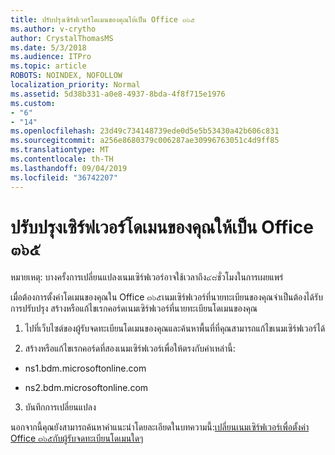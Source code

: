 ```yaml
---
title: ปรับปรุงเซิร์ฟเวอร์โดเมนของคุณให้เป็น Office ๓๖๕
ms.author: v-crytho
author: CrystalThomasMS
ms.date: 5/3/2018
ms.audience: ITPro
ms.topic: article
ROBOTS: NOINDEX, NOFOLLOW
localization_priority: Normal
ms.assetid: 5d38b331-a0e8-4937-8bda-4f8f715e1976
ms.custom:
- "6"
- "14"
ms.openlocfilehash: 23d49c734148739ede0d5e5b53430a42b606c831
ms.sourcegitcommit: a256e8680379c006287ae30996763051c4d9ff85
ms.translationtype: MT
ms.contentlocale: th-TH
ms.lasthandoff: 09/04/2019
ms.locfileid: "36742207"
---
```

# <a name="update-your-domain-nameservers-to-office-365"></a>ปรับปรุงเซิร์ฟเวอร์โดเมนของคุณให้เป็น Office ๓๖๕

หมายเหตุ: บางครั้งการเปลี่ยนแปลงเนมเซิร์ฟเวอร์อาจใช้เวลาถึง๔๘ชั่วโมงในการเผยแพร่
  
เมื่อต้องการตั้งค่าโดเมนของคุณใน Office ๓๖๕เนมเซิร์ฟเวอร์ที่นายทะเบียนของคุณจำเป็นต้องได้รับการปรับปรุง สร้างหรือแก้ไขเรกคอร์ดเนมเซิร์ฟเวอร์ที่นายทะเบียนโดเมนของคุณ
  
1. ไปที่เว็บไซต์ของผู้รับจดทะเบียนโดเมนของคุณและค้นหาพื้นที่ที่คุณสามารถแก้ไขเนมเซิร์ฟเวอร์ได้

2. สร้างหรือแก้ไขเรกคอร์ดที่สองเนมเซิร์ฟเวอร์เพื่อให้ตรงกับค่าเหล่านี้:

  - ns1.bdm.microsoftonline.com

  - ns2.bdm.microsoftonline.com

3. บันทึกการเปลี่ยนแปลง

นอกจากนี้คุณยังสามารถค้นหาคำแนะนำโดยละเอียดในบทความนี้:[เปลี่ยนเนมเซิร์ฟเวอร์เพื่อตั้งค่า Office ๓๖๕กับผู้รับจดทะเบียนโดเมนใดๆ](https://docs.microsoft.com/office365/admin/get-help-with-domains/change-nameservers-at-any-domain-registrar)
  
